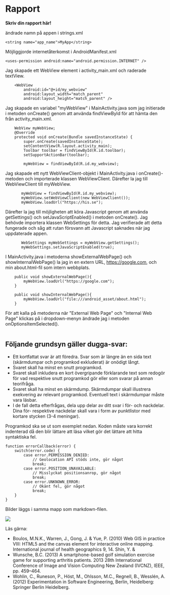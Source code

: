 
# Rapport

**Skriv din rapport här!**

ändrade namn på appen i strings.xml
```
<string name="app_name">MyApp</string>
```
Möjliggjorde internetåterkomst i AndroidManifest.xml
```
<uses-permission android:name="android.permission.INTERNET" />
```
Jag skapade ett WebView element i activity_main.xml och raderade textView.
 
```
    <WebView
        android:id="@+id/my_webview"
        android:layout_width="match_parent"
        android:layout_height="match_parent" />
```
Jag skapade en variabel "myWebView" i MainActivity.java som jag initierade i metoden
onCreate() genom att använda findViewById för att hämta den från activity_main.xml.
```
    WebView myWebView;
    @Override
    protected void onCreate(Bundle savedInstanceState) {
        super.onCreate(savedInstanceState);
        setContentView(R.layout.activity_main);
        Toolbar toolbar = findViewById(R.id.toolbar);
        setSupportActionBar(toolbar);

        myWebView = findViewById(R.id.my_webview);
```
Jag skapade ett nytt WebViewClient-objekt i MainActivity.java i onCreate()-metoden 
och importerade klassen WebViewClient. Därefter la jag till WebViewClient till myWebView.
```
       myWebView = findViewById(R.id.my_webview);
       myWebView.setWebViewClient(new WebViewClient());
       myWebView.loadUrl("https://his.se");
```
Därefter la jag till möjligheten att köra Javascript genom att använda getSettings() och
setJavaScriptEnabled() i metoden onCreate(). Jag behövde importera klassen WebSettings för 
detta. Jag verifierade att detta fungerade och såg att rutan försvann att Javascript saknades
när jag uppdaterade appen.
```
       WebSettings myWebSettings = myWebView.getSettings();
       myWebSettings.setJavaScriptEnabled(true);
```
I MainActivity.java i metoderna showExternalWebPage() och showInternalWebPage() la jag in en extern
URL, https://google.com, och min about.html-fil som intern webbplats.
```
    public void showExternalWebPage(){
        myWebView.loadUrl("https://google.com");
    }

    public void showInternalWebPage(){
        myWebView.loadUrl("file:///android_asset/about.html");
    }
```
För att kalla på metoderna när "External Web Page" och "Internal Web Page" klickas på i
dropdown-menyn ändrade jag i metoden onOptionsItemSelected().
```
```

## Följande grundsyn gäller dugga-svar:

- Ett kortfattat svar är att föredra. Svar som är längre än en sida text (skärmdumpar och programkod exkluderat) är onödigt långt.
- Svaret skall ha minst en snutt programkod.
- Svaret skall inkludera en kort övergripande förklarande text som redogör för vad respektive snutt programkod gör eller som svarar på annan teorifråga.
- Svaret skall ha minst en skärmdump. Skärmdumpar skall illustrera exekvering av relevant programkod. Eventuell text i skärmdumpar måste vara läsbar.
- I de fall detta efterfrågas, dela upp delar av ditt svar i för- och nackdelar. Dina för- respektive nackdelar skall vara i form av punktlistor med kortare stycken (3-4 meningar).

Programkod ska se ut som exemplet nedan. Koden måste vara korrekt indenterad då den blir lättare att läsa vilket gör det lättare att hitta syntaktiska fel.

```
function errorCallback(error) {
    switch(error.code) {
        case error.PERMISSION_DENIED:
            // Geolocation API stöds inte, gör något
            break;
        case error.POSITION_UNAVAILABLE:
            // Misslyckat positionsanrop, gör något
            break;
        case error.UNKNOWN_ERROR:
            // Okänt fel, gör något
            break;
    }
}
```

Bilder läggs i samma mapp som markdown-filen.

![](android.png)

Läs gärna:

- Boulos, M.N.K., Warren, J., Gong, J. & Yue, P. (2010) Web GIS in practice VIII: HTML5 and the canvas element for interactive online mapping. International journal of health geographics 9, 14. Shin, Y. &
- Wunsche, B.C. (2013) A smartphone-based golf simulation exercise game for supporting arthritis patients. 2013 28th International Conference of Image and Vision Computing New Zealand (IVCNZ), IEEE, pp. 459–464.
- Wohlin, C., Runeson, P., Höst, M., Ohlsson, M.C., Regnell, B., Wesslén, A. (2012) Experimentation in Software Engineering, Berlin, Heidelberg: Springer Berlin Heidelberg.
